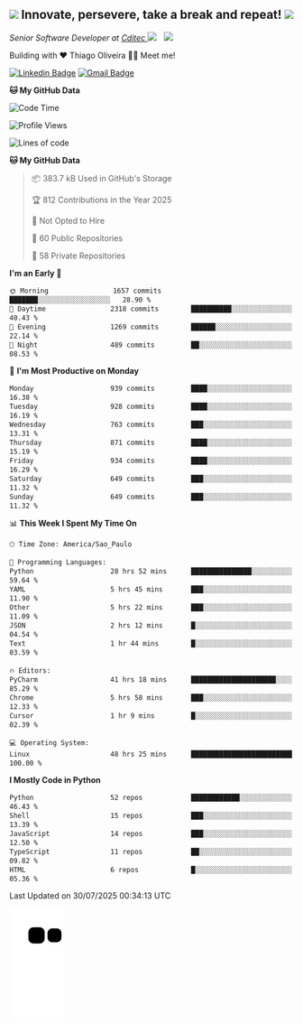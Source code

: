 <h2><img src="https://emojis.slackmojis.com/emojis/images/1531849430/4246/blob-sunglasses.gif?1531849430" width="30"/> Innovate, persevere, take a break and repeat! <img src="https://media.giphy.com/media/12oufCB0MyZ1Go/giphy.gif" width="50"></h2>
<img align='right' src="https://media.giphy.com/media/M9gbBd9nbDrOTu1Mqx/giphy.gif" width="230">
<p><em>Senior Software Developer at <a href="https://www.cditec.com.br/">Cditec
</a><img src="https://media.giphy.com/media/WUlplcMpOCEmTGBtBW/giphy.gif" width="30"> 
</em></p>



Building with ❤️ Thiago Oliveira 👋🏽 Meet me!

[![Linkedin Badge](https://img.shields.io/badge/-Thiago-blue?style=flat-square&logo=Linkedin&logoColor=white&link=https://www.linkedin.com/in/tgmarinho/)](https://www.linkedin.com/in/thiagoceconelo/) 
[![Gmail Badge](https://img.shields.io/badge/-thiceconelo@gmail.com-c14438?style=flat-square&logo=Gmail&logoColor=white&link=mailto:thiceconelo@gmail.com)](mailto:thiceconelo@gmail.com)

</em></p>

<!-- <span style="height ">
![Anurag's GitHub stats](https://github-readme-stats.vercel.app/api?username=arthurspk&show_icons=true&theme=tokyonight)
</span> -->

**🐱 My GitHub Data** 
<!--START_SECTION:waka-->
![Code Time](http://img.shields.io/badge/Code%20Time-3%2C486%20hrs%209%20mins-blue)

![Profile Views](http://img.shields.io/badge/Profile%20Views-0-blue)

![Lines of code](https://img.shields.io/badge/From%20Hello%20World%20I%27ve%20Written-10.4%20million%20lines%20of%20code-blue)

**🐱 My GitHub Data** 

> 📦 383.7 kB Used in GitHub's Storage 
 > 
> 🏆 812 Contributions in the Year 2025
 > 
> 🚫 Not Opted to Hire
 > 
> 📜 60 Public Repositories 
 > 
> 🔑 58 Private Repositories 
 > 
**I'm an Early 🐤** 

```text
🌞 Morning                1657 commits        ███████░░░░░░░░░░░░░░░░░░   28.90 % 
🌆 Daytime                2318 commits        ██████████░░░░░░░░░░░░░░░   40.43 % 
🌃 Evening                1269 commits        ██████░░░░░░░░░░░░░░░░░░░   22.14 % 
🌙 Night                  489 commits         ██░░░░░░░░░░░░░░░░░░░░░░░   08.53 % 
```
📅 **I'm Most Productive on Monday** 

```text
Monday                   939 commits         ████░░░░░░░░░░░░░░░░░░░░░   16.38 % 
Tuesday                  928 commits         ████░░░░░░░░░░░░░░░░░░░░░   16.19 % 
Wednesday                763 commits         ███░░░░░░░░░░░░░░░░░░░░░░   13.31 % 
Thursday                 871 commits         ████░░░░░░░░░░░░░░░░░░░░░   15.19 % 
Friday                   934 commits         ████░░░░░░░░░░░░░░░░░░░░░   16.29 % 
Saturday                 649 commits         ███░░░░░░░░░░░░░░░░░░░░░░   11.32 % 
Sunday                   649 commits         ███░░░░░░░░░░░░░░░░░░░░░░   11.32 % 
```


📊 **This Week I Spent My Time On** 

```text
🕑︎ Time Zone: America/Sao_Paulo

💬 Programming Languages: 
Python                   28 hrs 52 mins      ███████████████░░░░░░░░░░   59.64 % 
YAML                     5 hrs 45 mins       ███░░░░░░░░░░░░░░░░░░░░░░   11.90 % 
Other                    5 hrs 22 mins       ███░░░░░░░░░░░░░░░░░░░░░░   11.09 % 
JSON                     2 hrs 12 mins       █░░░░░░░░░░░░░░░░░░░░░░░░   04.54 % 
Text                     1 hr 44 mins        █░░░░░░░░░░░░░░░░░░░░░░░░   03.59 % 

🔥 Editors: 
PyCharm                  41 hrs 18 mins      █████████████████████░░░░   85.29 % 
Chrome                   5 hrs 58 mins       ███░░░░░░░░░░░░░░░░░░░░░░   12.33 % 
Cursor                   1 hr 9 mins         █░░░░░░░░░░░░░░░░░░░░░░░░   02.39 % 

💻 Operating System: 
Linux                    48 hrs 25 mins      █████████████████████████   100.00 % 
```

**I Mostly Code in Python** 

```text
Python                   52 repos            ████████████░░░░░░░░░░░░░   46.43 % 
Shell                    15 repos            ███░░░░░░░░░░░░░░░░░░░░░░   13.39 % 
JavaScript               14 repos            ███░░░░░░░░░░░░░░░░░░░░░░   12.50 % 
TypeScript               11 repos            ██░░░░░░░░░░░░░░░░░░░░░░░   09.82 % 
HTML                     6 repos             █░░░░░░░░░░░░░░░░░░░░░░░░   05.36 % 
```




 Last Updated on 30/07/2025 00:34:13 UTC
<!--END_SECTION:waka-->

![Snake animation](https://github.com/rafaballerini/rafaballerini/blob/output/github-contribution-grid-snake.svg)


<!---
ceconelo/ceconelo is a ✨ special ✨ repository because its `README.md` (this file) appears on your GitHub profile.
You can click the Preview link to take a look at your changes.
--->
